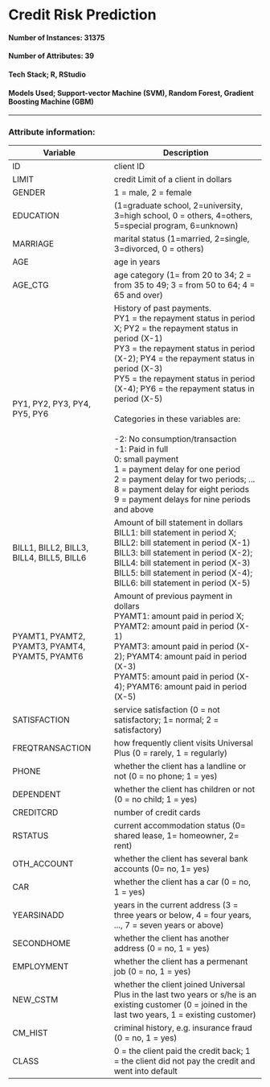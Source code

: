 # Credit Risk Prediction

#### Number of Instances: **31375**
#### Number of Attributes: **39**
#### Tech Stack; **R, RStudio**
#### Models Used; **Support-vector Machine (SVM), Random Forest, Gradient Boosting Machine (GBM)**

---

### Attribute information:
| Variable | Description |
|---|--------------------|
| ID | client ID |
| LIMIT | credit Limit of a client in dollars |
| GENDER | 1 = male, 2 = female |
| EDUCATION | (1=graduate school, 2=university, 3=high school, 0 = others, 4=others, 5=special program, 6=unknown) |
| MARRIAGE | marital status (1=married, 2=single, 3=divorced, 0 = others) |
| AGE | age in years |
| AGE_CTG | age category (1= from 20 to 34; 2 = from 35 to 49; 3 = from 50 to 64; 4 = 65 and over)
| PY1, PY2, PY3, PY4, PY5, PY6 | History of past payments. <br /> PY1 = the repayment status in period X; PY2 = the repayment status in period (X-1) <br /> PY3 = the repayment status in period (X-2); PY4 = the repayment status in period (X-3) <br /> PY5 = the repayment status in period (X-4); PY6 = the repayment status in period (X-5) <br /><br /> Categories in these variables are: <br /><br /> -2: No consumption/transaction <br /> -1: Paid in full <br /> 0: small payment <br /> 1 = payment delay for one period <br /> 2 = payment delay for two periods; ... <br /> 8 = payment delay for eight periods <br /> 9 = payment delays for nine periods and above |
| BILL1, BILL2, BILL3, BILL4, BILL5, BILL6 | Amount of bill statement in dollars <br /> BILL1: bill statement in period X; BILL2: bill statement in period (X-1) <br /> BILL3: bill statement in period (X-2); BILL4: bill statement in period (X-3) <br /> BILL5: bill statement in period (X-4); BILL6: bill statement in period (X-5) |
| PYAMT1, PYAMT2, PYAMT3, PYAMT4, PYAMT5, PYAMT6 | Amount of previous payment in dollars <br /> PYAMT1: amount paid in period X; PYAMT2: amount paid in period (X-1) <br /> PYAMT3: amount paid in period (X-2); PYAMT4: amount paid in period (X-3) <br /> PYAMT5: amount paid in period (X-4); PYAMT6: amount paid in period (X-5) |
| SATISFACTION | service satisfaction (0 = not satisfactory; 1= normal; 2 = satisfactory) |
| FREQTRANSACTION | how frequently client visits Universal Plus (0 = rarely, 1 = regularly) |
| PHONE | whether the client has a landline or not (0 = no phone; 1 = yes) |
| DEPENDENT | whether the client has children or not (0 = no child; 1 = yes) |
| CREDITCRD | number of credit cards |
| RSTATUS | current accommodation status (0= shared lease, 1= homeowner,  2= rent) |
| OTH_ACCOUNT | whether the client has several bank accounts (0= no, 1= yes) |
| CAR | whether the client has a car (0 = no, 1 = yes) |
| YEARSINADD | years in the current address (3 = three years or below, 4 = four years, ..., 7 = seven years or above) |
| SECONDHOME | whether the client has another address (0 = no, 1 = yes) |
| EMPLOYMENT | whether the client has a permenant job (0 = no, 1 = yes) |
| NEW_CSTM | whether the client joined Universal Plus in the last two years or s/he is an existing customer (0 = joined in the last two years, 1 = existing customer) |
| CM_HIST | criminal history, e.g. insurance fraud (0 = no, 1 = yes) |
| CLASS | 0 = the client paid the credit back; 1 = the client did not pay the credit and went into default |
